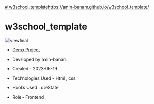 [# w3school_template](https://amin-banam.github.io/w3school_template/)https://amin-banam.github.io/w3school_template/
# w3school_template

![viewfinal](https://user-images.githubusercontent.com/109727844/204102879-086fee63-9bda-43b2-a1aa-49879c3f2d39.jpg)

- [Demo Project](https://amin-banam.github.io/w3school_template/)

- Developed by amin-banam

- Created - 2023-06-19

- Technologies Used - Html , css

- Hooks Used : useState 

- Role - Frontend
